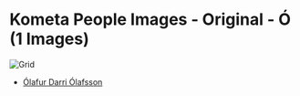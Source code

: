 # Kometa People Images - Original - Ó (1 Images)
![Grid](grid.jpg)

* [Ólafur Darri Ólafsson](https://raw.githubusercontent.com/Kometa-Team/People-Images/master/Ó/Images/%C3%93lafur%20Darri%20%C3%93lafsson.jpg)